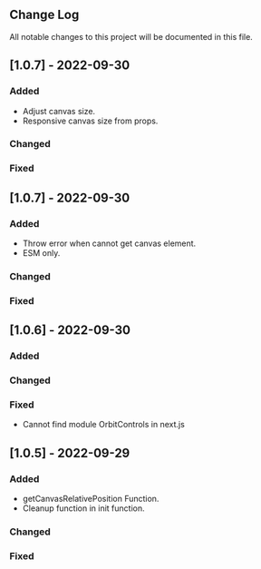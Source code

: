 ## Change Log

All notable changes to this project will be documented in this file.

## [1.0.7] - 2022-09-30

### Added

- Adjust canvas size.
- Responsive canvas size from props.

### Changed

### Fixed

## [1.0.7] - 2022-09-30

### Added

- Throw error when cannot get canvas element.
- ESM only.

### Changed

### Fixed

## [1.0.6] - 2022-09-30

### Added

### Changed

### Fixed

- Cannot find module OrbitControls in next.js

## [1.0.5] - 2022-09-29

### Added

- getCanvasRelativePosition Function.
- Cleanup function in init function.

### Changed

### Fixed

